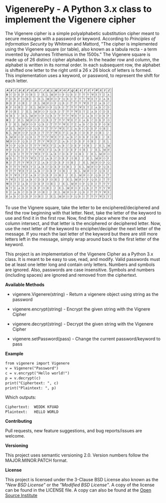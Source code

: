 # VigenerePy - A Python 3.x class to implement the Vigenere cipher

The Vigenere cipher is a simple polyalphabetic substitution cipher
meant to secure messages with a password or keyword. According to *Principles
of Information Security* by Whitman and Mattord, "The cipher is implemented
using the Vigenere square (or table), also known as a tabula recta - a term
invented by Johannes Trithemius in the 1500s." The Vigenere square is made up
of 26 distinct cipher alphabets. In the header row and column, the alphabet is
written in its normal order. In each subsequent row, the alphabet is shifted
one letter to the right until a 26 x 26 block of letters is formed. This
implementation uses a keyword, or password, to represent the shift for each
letter.

![Vigenere Square](./vigsquare.png)

To use the Vignere square, take the letter to be enciphered/deciphered and
find the row beginning with that letter. Next, take the letter of the keyword
to use and find it in the first row. Now, find the place where the row and
column intersect, and that letter is the enciphered or deciphered letter.
Now, use the next letter of the keyword to encipher/decipher the next letter
of the message. If you reach the last letter of the keyword but there are
still more letters left in the message, simply wrap around back to the first
letter of the keyword.


This project is an implementation of the Vigenere Cipher as a Python 3.x
class. It is meant to be easy to use, read, and modify. Valid passwords must
be at least one letter long and contain only letters. Numbers and symbols are
ignored. Also, passwords are case insensitive. Symbols and numbers
(including spaces) are ignored and removed from the ciphertext.  


**Available Methods**

* vigenere.Vigenere(string) - Return a vigenere object using string as the password

* vigenere.encrypt(string) - Encrypt the given string with the Vignere Cipher

* vigenere.decrypt(string) - Decrypt the given string with the Vigenere Cipher

* vigenere.setPassword(pass) - Change the current password/keyword to pass

**Example**

    from vigenere import Vigenere
    v = Vigenere("Password")
    c = v.encrypt("Hello world!")
    p = v.decrypt(c)
    print("Ciphertext: ", c)
    print("Plaintext: ", p)

Which outputs:

    Ciphertext:  WEDDK KFUAD
    Plaintext:   HELLO WORLD


**Contributing**

Pull requests, new feature suggestions, and bug reports/issues are
welcome.


**Versioning**

This project uses semantic versioning 2.0. Version numbers follow the
MAJOR.MINOR.PATCH format.


**License**

This project is licensed under the 3-Clause BSD License also known as the
*"New BSD License"* or the *"Modified BSD License"*. A copy of the license
can be found in the LICENSE file. A copy can also be found at the
[Open Source Institute](https://opensource.org/licenses/BSD-3-Clause)
